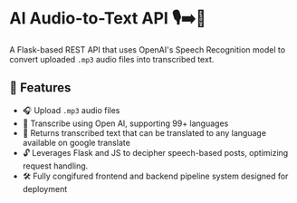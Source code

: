 # AI Audio-to-Text API 🎙️➡️📝

A Flask-based REST API that uses OpenAI's Speech Recognition model to convert uploaded `.mp3` audio files into transcribed text.

## 🚀 Features

- 🎧 Upload `.mp3` audio files
- 🧠 Transcribe using Open AI, supporting 99+ languages
- 🔁 Returns transcribed text that can be translated to any language available on google translate
- 🔓 Leverages Flask and JS to decipher speech-based posts, optimizing request handling.
- 🛠️ Fully congifured frontend and backend pipeline system designed for deployment
